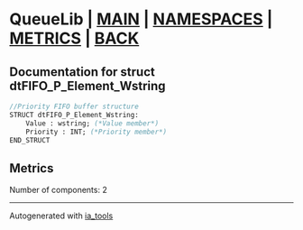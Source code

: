 # QueueLib | [MAIN] | [NAMESPACES] | [METRICS] | [BACK]  

## Documentation for struct dtFIFO_P_Element_Wstring  

```pascal
//Priority FIFO buffer structure  
STRUCT dtFIFO_P_Element_Wstring:
    Value : wstring; (*Value member*)
    Priority : INT; (*Priority member*)
END_STRUCT
```

## Metrics  

Number of components: 2  

---
Autogenerated with [ia_tools](https://github.com/tkucic/ia_tools)  

[MAIN]: ../../../../index_st.md
[NAMESPACES]: ../../nsList_st.md
[METRICS]: ../../../metrics_st.md
[BACK]: ../nsMain_st.md
